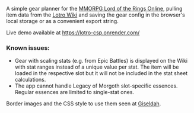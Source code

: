 A simple gear planner for the [MMORPG Lord of the Rings Online](https://lotro.com/), pulling item data from the [Lotro Wiki](https://lotro-wiki.com/) and saving the gear config in the browser's local storage or as a convenient export string.

Live demo available at https://lotro-csp.onrender.com/

### Known issues:
- Gear with scaling stats (e.g. from Epic Battles) is displayed on the Wiki with stat ranges instead of a unique value per stat. The item will be loaded in the respective slot but it will not be included in the stat sheet calculations.
- The app cannot handle Legacy of Morgoth slot-specific essences. Regular essences are limited to single-stat ones.

Border images and the CSS style to use them seen at [Giseldah](https://giseldah.github.io/).